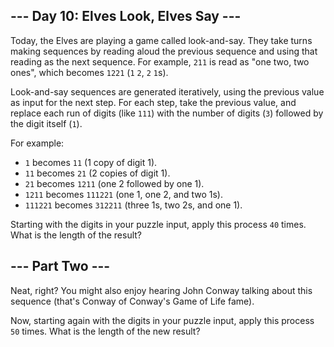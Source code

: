 ## --- Day 10: Elves Look, Elves Say ---

Today, the Elves are playing a game called look-and-say. They take turns making sequences by reading aloud the previous sequence and using that reading as the next sequence. For example, `211` is read as "one two, two ones", which becomes `1221` (`1` `2`, `2` `1`s).

Look-and-say sequences are generated iteratively, using the previous value as input for the next step. For each step, take the previous value, and replace each run of digits (like `111`) with the number of digits (`3`) followed by the digit itself (`1`).

For example:

 - `1` becomes `11` (1 copy of digit 1).
 - `11` becomes `21` (2 copies of digit 1).
 - `21` becomes `1211` (one 2 followed by one 1).
 - `1211` becomes `111221` (one 1, one 2, and two 1s).
 - `111221` becomes `312211` (three 1s, two 2s, and one 1).

Starting with the digits in your puzzle input, apply this process `40` times. What is the length of the result?

## --- Part Two ---

Neat, right? You might also enjoy hearing John Conway talking about this sequence (that's Conway of Conway's Game of Life fame).

Now, starting again with the digits in your puzzle input, apply this process `50` times. What is the length of the new result?
